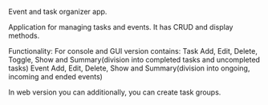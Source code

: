 Event and task organizer app.

Application for managing tasks and events. It has CRUD and display methods.

Functionality:
For console and GUI version contains:
Task
Add, Edit, Delete, Toggle, Show and Summary(division into completed tasks and uncompleted tasks)
Event
Add, Edit, Delete, Show and Summary(division into ongoing, incoming and ended events)

In web version you can additionally, you can create task groups.
